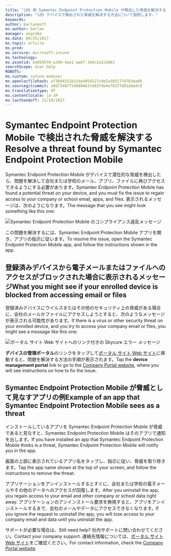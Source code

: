 ```yaml
---
title: "iOS 用 Symantec Endpoint Protection Mobile が検出した脅威を解決する | Microsoft ドキュメント"
description: "iOS デバイスで検出された脅威を解決する方法について説明します。"
keywords: 
author: barlanmsft
ms.author: barlan
manager: angrobe
ms.date: 09/25/2017
ms.topic: article
ms.prod: 
ms.service: microsoft-intune
ms.technology: 
ms.assetid: b40595f0-a399-4aa1-aa6f-344c2a1cb883
searchScope: User help
ROBOTS: 
ms.custom: intune-enduser
ms.openlocfilehash: ef3b94251b324ed95d127cde5a58517747b3ea0b
ms.sourcegitcommit: a9d734877340894637e03f4b4ef83f7d01ddedc8
ms.translationtype: HT
ms.contentlocale: ja-JP
ms.lasthandoff: 12/19/2017
---
```

# <a name="resolve-a-threat-found-by-symantec-endpoint-protection-mobile"></a><span data-ttu-id="3fd62-103">Symantec Endpoint Protection Mobile で検出された脅威を解決する</span><span class="sxs-lookup"><span data-stu-id="3fd62-103">Resolve a threat found by Symantec Endpoint Protection Mobile</span></span>

<span data-ttu-id="3fd62-104">Symantec Endpoint Protection Mobile がデバイスで潜在的な脅威を検出したら、問題を解決して会社または学校のメール、アプリ、ファイルに再びアクセスできるようにする必要があります。</span><span class="sxs-lookup"><span data-stu-id="3fd62-104">Symantec Endpoint Protection Mobile has found a potential threat on your device, and you must fix the issue to regain access to your company or school email, apps, and files.</span></span> <span data-ttu-id="3fd62-105">表示されるメッセージは、次のようになります。</span><span class="sxs-lookup"><span data-stu-id="3fd62-105">The message that you see might look something like this one:</span></span>

![Symantec Endpoint Protection Mobile のコンプライアンス違反メッセージ](./media/ios-skycure-noncompliant-in-ssp.png)

<span data-ttu-id="3fd62-107">この問題を解決するには、Symantec Endpoint Protection Mobile アプリを開き、アプリの指示に従います。</span><span class="sxs-lookup"><span data-stu-id="3fd62-107">To resolve the issue, open the Symantec Endpoint Protection Mobile app, and follow the instructions shown in the app.</span></span>

## <a name="what-you-might-see-if-your-enrolled-device-is-blocked-from-accessing-email-or-files"></a><span data-ttu-id="3fd62-108">登録済みデバイスから電子メールまたはファイルへのアクセスがブロックされた場合に表示されるメッセージ</span><span class="sxs-lookup"><span data-stu-id="3fd62-108">What you might see if your enrolled device is blocked from accessing email or files</span></span>

<span data-ttu-id="3fd62-109">登録済みデバイスにウイルスまたはその他のセキュリティ上の脅威がある場合に、会社のメールかファイルにアクセスしようとすると、次のようなメッセージが表示される可能性があります。</span><span class="sxs-lookup"><span data-stu-id="3fd62-109">If there is a virus or other security threat on your enrolled device, and you try to access your company email or files, you might see a message like this one:</span></span>

![ポータル サイト Web サイトへのリンク付きの Skycure エラー メッセージ](./media/mtd-go-to-device-management-portal-android.png)

<span data-ttu-id="3fd62-111">**デバイスの管理ポータル**のリンクをタップして[ポータル サイト Web サイト](https://portal.manage.microsoft.com#HelpDeskDialog)に移動すると、問題を解決する方法の手順が表示されます。</span><span class="sxs-lookup"><span data-stu-id="3fd62-111">Tap the **device management portal** link to go to the [Company Portal website](https://portal.manage.microsoft.com#HelpDeskDialog), where you will see instructions on how to fix the issue.</span></span>

## <a name="example-of-an-app-that-symantec-endpoint-protection-mobile-sees-as-a-threat"></a><span data-ttu-id="3fd62-112">Symantec Endpoint Protection Mobile が脅威として見なすアプリの例</span><span class="sxs-lookup"><span data-stu-id="3fd62-112">Example of an app that Symantec Endpoint Protection Mobile sees as a threat</span></span>

<span data-ttu-id="3fd62-113">インストールしているアプリを Symantec Endpoint Protection Mobile が脅威であると見なすと、Symantec Endpoint Protection Mobile はそのアプリで通知を出します。</span><span class="sxs-lookup"><span data-stu-id="3fd62-113">If you have installed an app that Symantec Endpoint Protection Mobile thinks is a threat, Symantec Endpoint Protection Mobile will notify you in the app.</span></span>

<span data-ttu-id="3fd62-114">画面の上部に表示されているアプリ名をタップし、指示に従い、脅威を取り除きます。</span><span class="sxs-lookup"><span data-stu-id="3fd62-114">Tap the app name shown at the top of your screen, and follow the instructions to remove the threat.</span></span>

<span data-ttu-id="3fd62-115">アプリケーションをアンインストールするとすぐに、会社または学校の電子メールやその他のデータへのアクセスが回復します。</span><span class="sxs-lookup"><span data-stu-id="3fd62-115">After you uninstall the app, you regain access to your email and other company or school data right away.</span></span> <span data-ttu-id="3fd62-116">アプリケーションのアンインストール要求を無視すると、アプリをアンインストールするまで、会社のメールやデータにアクセスできなくなります。</span><span class="sxs-lookup"><span data-stu-id="3fd62-116">If you ignore the request to uninstall the app, you will lose access to your company email and data until you uninstall the app.</span></span>

<span data-ttu-id="3fd62-117">サポートが必要な場合は、</span><span class="sxs-lookup"><span data-stu-id="3fd62-117">Still need help?</span></span> <span data-ttu-id="3fd62-118">社内サポートに問い合わせてください。</span><span class="sxs-lookup"><span data-stu-id="3fd62-118">Contact your company support.</span></span> <span data-ttu-id="3fd62-119">連絡先情報については、[ポータル サイト Web サイト](https://portal.manage.microsoft.com#HelpDeskDialog)をご確認ください。</span><span class="sxs-lookup"><span data-stu-id="3fd62-119">For contact information, check the [Company Portal website](https://portal.manage.microsoft.com#HelpDeskDialog).</span></span>

